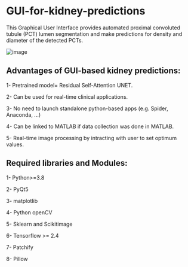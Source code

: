 # GUI-for-kidney-predictions
This Graphical User Interface provides automated proximal convoluted tubule (PCT) lumen segmentation and make predictions for density and diameter of the detected PCTs.

![image](https://user-images.githubusercontent.com/78983558/210263534-8975d028-7971-4645-8b93-ef698833261e.png)


## Advantages of GUI-based kidney predictions:
1- Pretrained model= Residual Self-Attention UNET.

2- Can be used for real-time clinical applications.

3- No need to launch standalone python-based apps (e.g. Spider, Anaconda, ...)

4- Can be linked to MATLAB if data collection was done in MATLAB. 

5- Real-time image processing by intracting with user to set optimum values. 
## Required libraries and Modules:
1- Python>=3.8

2- PyQt5

3- matplotlib

4- Python openCV

5- Sklearn and Scikitimage

6- Tensorflow >= 2.4

7- Patchify

8- Pillow
